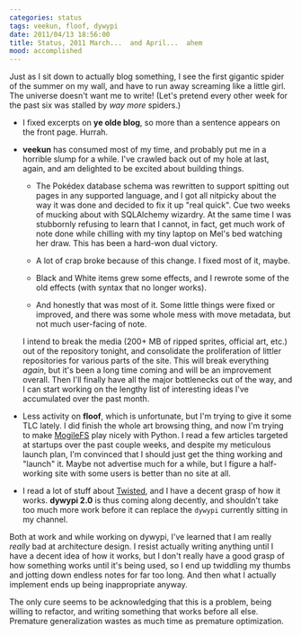 ```yaml
---
categories: status
tags: veekun, floof, dywypi
date: 2011/04/13 18:56:00
title: Status, 2011 March...  and April...  ahem
mood: accomplished
---
```

Just as I sit down to actually blog something, I see the first gigantic spider of the summer on my wall, and have to run away screaming like a little girl.  The universe doesn't want me to write!  (Let's pretend every other week for the past six was stalled by _way more_ spiders.)

* I fixed excerpts on **ye olde blog**, so more than a sentence appears on the front page.  Hurrah.

* **veekun** has consumed most of my time, and probably put me in a horrible slump for a while.  I've crawled back out of my hole at last, again, and am delighted to be excited about building things.

    * The Pokédex database schema was rewritten to support spitting out pages in any supported language, and I got all nitpicky about the way it was done and decided to fix it up "real quick".  Cue two weeks of mucking about with SQLAlchemy wizardry.  At the same time I was stubbornly refusing to learn that I cannot, in fact, get much work of note done while chilling with my tiny laptop on Mel's bed watching her draw.  This has been a hard-won dual victory.

    * A lot of crap broke because of this change.  I fixed most of it, maybe.

    * Black and White items grew some effects, and I rewrote some of the old effects (with syntax that no longer works).

    * And honestly that was most of it.  Some little things were fixed or improved, and there was some whole mess with move metadata, but not much user-facing of note.

    I intend to break the media (200+ MB of ripped sprites, official art, etc.) out of the repository tonight, and consolidate the proliferation of littler repositories for various parts of the site.  This will break everything _again_, but it's been a long time coming and will be an improvement overall.  Then I'll finally have all the major bottlenecks out of the way, and I can start working on the lengthy list of interesting ideas I've accumulated over the past month.

* Less activity on **floof**, which is unfortunate, but I'm trying to give it some TLC lately.  I did finish the whole art browsing thing, and now I'm trying to make [MogileFS][] play nicely with Python.  I read a few articles targeted at startups over the past couple weeks, and despite my meticulous launch plan, I'm convinced that I should just get the thing working and "launch" it.  Maybe not advertise much for a while, but I figure a half-working site with some users is better than no site at all.

* I read a lot of stuff about [Twisted][], and I have a decent grasp of how it works.  **dywypi 2.0** is thus coming along decently, and shouldn't take too much more work before it can replace the `dywypi` currently sitting in my channel.

Both at work and while working on dywypi, I've learned that I am really _really_ bad at architecture design.  I resist actually writing anything until I have a decent idea of how it works, but I don't really have a good grasp of how something works until it's being used, so I end up twiddling my thumbs and jotting down endless notes for far too long.  And then what I actually implement ends up being inappropriate anyway.

The only cure seems to be acknowledging that this is a problem, being willing to refactor, and writing something that works before all else.  Premature generalization wastes as much time as premature optimization.

[MogileFS]: http://code.google.com/p/mogilefs/wiki/Start
[Twisted]: http://twistedmatrix.com/trac/
